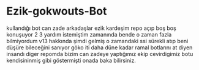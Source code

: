 # Ezik-gokwouts-Bot

kullandığı bot can zade arkadaşlar ezik kardeşim repo açıp boş boş konuşuyor 2 3 yardım istemiştim zamanında bende o zaman fazla bilmiyordum v13 hakkında şimdi gelmiş o zamandaki ssi sürekli atıp beni düşüre bileceğini sanıyor göko iti daha düne kadar ramal botlarını at diyen insandı diger repomda bizim can zadeye yaptığımız ekip cevirdigimiz botu kendisininmiş gibi göstermişti onada baka bilirsiniz.
